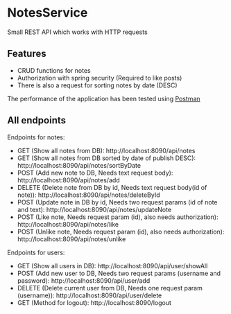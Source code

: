 # NotesService

Small REST API which works with HTTP requests

## Features

- CRUD functions for notes
- Authorization with spring security (Required to like posts)
- There is also a request for sorting notes by date (DESC)

The performance of the application has been tested using [Postman](https://www.postman.com)

## All endpoints
Endpoints for notes:
- GET (Show all notes from DB): http://localhost:8090/api/notes
- GET (Show all notes from DB sorted by date of publish DESC): http://localhost:8090/api/notes/sortByDate
- POST (Add new note to DB, Needs text request body): http://localhost:8090/api/notes/add
- DELETE (Delete note from DB by id, Needs text request body(id of note)): http://localhost:8090/api/notes/deleteById
- POST (Update note in DB by id, Needs two request params (id of note and text): http://localhost:8090/api/notes/updateNote
- POST (Like note, Needs request param (id), also needs authorization): http://localhost:8090/api/notes/like
- POST (Unlike note, Needs request param (id), also needs authorization): http://localhost:8090/api/notes/unlike

Endpoints for users:
- GET (Show all users in DB): http://localhost:8090/api/user/showAll
- POST (Add new user to DB, Needs two request params (username and password): http://localhost:8090/api/user/add
- DELETE (Delete current user from DB, Needs one request param (username)): http://localhost:8090/api/user/delete
- GET (Method for logout): http://localhost:8090/logout